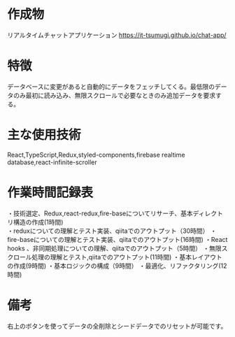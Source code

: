 # 作成物

リアルタイムチャットアプリケーション
https://it-tsumugi.github.io/chat-app/

# 特徴

データベースに変更があると自動的にデータをフェッチしてくる。最低限のデータのみ最初に読み込み、無限スクロールで必要なときのみ追加データを要求する。

# 主な使用技術

React,TypeScript,Redux,styled-components,firebase realtime database,react-infinite-scroller

# 作業時間記録表
・技術選定、Redux,react-redux,fire-baseについてリサーチ、基本ディレクトリ構造の作成(1時間)  
・reduxについての理解とテスト実装、qiitaでのアウトプット（30時間）
・fire-baseについての理解とテスト実装、qiitaでのアウトプット(16時間)
・React hooks 、非同期処理についての理解、qiitaでのアウトプット（5時間）
・無限スクロール処理の理解とテスト,qiitaでのアウトプット(11時間)
・基本レイアウトの作成(9時間)
・基本ロジックの構成（9時間）
・最適化、リファクタリング(12時間)

# 備考

右上のボタンを使ってデータの全削除とシードデータでのリセットが可能です。
